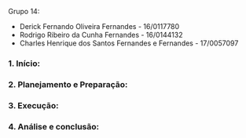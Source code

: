 Grupo 14:
- Derick Fernando Oliveira Fernandes - 16/0117780
- Rodrigo Ribeiro da Cunha Fernandes - 16/0144132
- Charles Henrique dos Santos Fernandes e Fernandes - 17/0057097

### 1.	Início:

### 2.	Planejamento e Preparação:

### 3.	Execução:

### 4.	Análise e conclusão:
